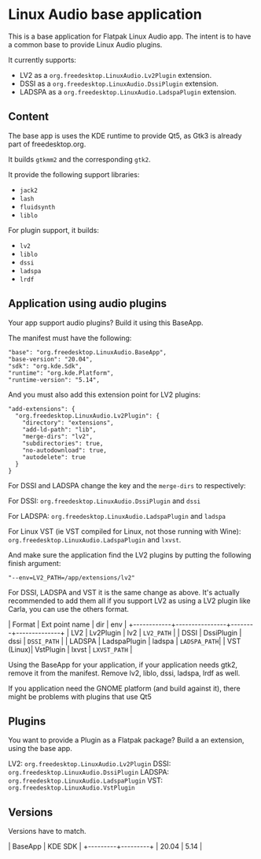 Linux Audio base application
============================

This is a base application for Flatpak Linux Audio app. The intent is
to have a common base to provide Linux Audio plugins.

It currently supports:

- LV2 as a `org.freedesktop.LinuxAudio.Lv2Plugin` extension.
- DSSI as a `org.freedesktop.LinuxAudio.DssiPlugin` extension.
- LADSPA as a `org.freedesktop.LinuxAudio.LadspaPlugin` extension.

Content
-------

The base app is uses the KDE runtime to provide Qt5, as Gtk3 is
already part of freedesktop.org.

It builds `gtkmm2` and the corresponding `gtk2`.

It provide the following support libraries:

- `jack2`
- `lash`
- `fluidsynth`
- `liblo`

For plugin support, it builds:

- `lv2`
- `liblo`
- `dssi`
- `ladspa`
- `lrdf`

Application using audio plugins
-------------------------------

Your app support audio plugins? Build it using this BaseApp.

The manifest must have the following:
```
"base": "org.freedesktop.LinuxAudio.BaseApp",
"base-version": "20.04",
"sdk": "org.kde.Sdk",
"runtime": "org.kde.Platform",
"runtime-version": "5.14",
```

And you must also add this extension point for LV2 plugins:

```
"add-extensions": {
  "org.freedesktop.LinuxAudio.Lv2Plugin": {
    "directory": "extensions",
    "add-ld-path": "lib",
    "merge-dirs": "lv2",
    "subdirectories": true,
    "no-autodownload": true,
    "autodelete": true
  }
}
```

For DSSI and LADSPA change the key and the `merge-dirs` to respectively:

For DSSI: `org.freedesktop.LinuxAudio.DssiPlugin` and `dssi`

For LADSPA: `org.freedesktop.LinuxAudio.LadspaPlugin` and `ladspa`

For Linux VST (ie VST compiled for Linux, not those running with
Wine): `org.freedesktop.LinuxAudio.LadspaPlugin` and `lxvst`.

And make sure the application find the LV2 plugins by putting the
following finish argument:

```
"--env=LV2_PATH=/app/extensions/lv2"
```

For DSSI, LADSPA and VST it is the same change as above. It's actually
recommended to add them all if you support LV2 as using a LV2 plugin
like Carla, you can use the others format.

| Format     | Ext point name | dir    | env          |
+------------+----------------+--------+--------------+
| LV2        | Lv2Plugin      | lv2    | `LV2_PATH`   |
| DSSI       | DssiPlugin     | dssi   | `DSSI_PATH`  |
| LADSPA     | LadspaPlugin   | ladspa | `LADSPA_PATH`|
| VST (Linux)| VstPlugin      | lxvst  | `LXVST_PATH` |


Using the BaseApp for your application, if your application needs
gtk2, remove it from the manifest. Remove lv2, liblo, dssi, ladspa,
lrdf as well.

If you application need the GNOME platform (and build against it),
there might be problems with plugins that use Qt5

Plugins
-------

You want to provide a Plugin as a Flatpak package? Build a
an extension, using the base app.

LV2: `org.freedesktop.LinuxAudio.Lv2Plugin`
DSSI: `org.freedesktop.LinuxAudio.DssiPlugin`
LADSPA: `org.freedesktop.LinuxAudio.LadspaPlugin`
VST: `org.freedesktop.LinuxAudio.VstPlugin`


Versions
--------

Versions have to match.

| BaseApp | KDE SDK |
+---------+---------+
| 20.04   | 5.14    |
